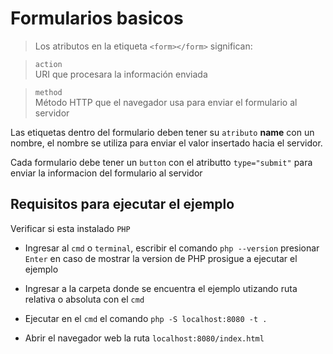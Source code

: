 # Formularios basicos

> Los atributos en la etiqueta ```<form></form>``` significan:

> ```action```  
> URI que procesara la información enviada

> ```method```  
> Método HTTP que el navegador usa para enviar el formulario al
servidor


Las etiquetas dentro del formulario deben tener su `atributo` **name** con un nombre, el nombre se utiliza para enviar el valor insertado hacia el servidor.

Cada formulario debe tener un `button` con el atributto ```type="submit"``` para enviar la informacion del formulario al servidor

## Requisitos para ejecutar el ejemplo

Verificar si esta instalado `PHP`

* Ingresar al `cmd` o `terminal`, escribir el comando ```php --version``` presionar `Enter` en caso de mostrar la version de PHP prosigue a ejecutar el ejemplo

* Ingresar a la carpeta donde se encuentra el ejemplo utizando ruta relativa o absoluta con el `cmd`

* Ejecutar en el `cmd` el comando `php -S localhost:8080 -t .`

* Abrir el navegador web la ruta `localhost:8080/index.html`

